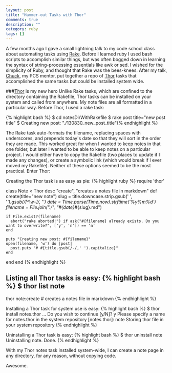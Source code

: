 ```yaml
---
layout: post
title: "Hammer-out Tasks with Thor"
comments: true
description: ""
category: ruby
tags: []
---
```


A few months ago I gave a small lightning talk to my code school class about automating tasks using [Rake](http://rake.rubyforge.org/). Before I learned ruby I used bash scripts to accomplish similar things, but was often bogged down in learning the syntax of string-processing essentials like awk or sed. I wished for the simplicity of Ruby, and thought that Rake was the bees-knees. After my talk, [Chuck](chuckvose.com), my PCS mentor, put together a repo of [Thor](http://whatisthor.com/) tasks that accomplished the same tasks but could be installed system wide.

###[Thor](http://whatisthor.com/) is my new hero
Unlike Rake tasks, which are confined to the directory containing the Rakefile, Thor tasks can be installed on your system and called from anywhere. My note files are all formatted in a particular way. Before Thor, I used a rake task:

{% highlight bash %}
$ cd notesDirWithRakefile
$ rake post title="new post title"
$ Creating new post: "./130830_new_post_title"{% endhighlight %}

The Rake task auto-formats the filename, replacing spaces with underscores, and prepends today's date so that they will sort in the order they are made. This worked great for when I wanted to keep notes in that one folder, but later I wanted to be able to keep notes on a particular project. I would either have to copy the Rakefile (two places to update if I made any changes), or create a symbolic link (which would break if I ever moved my Rakefile). Neither of these options seemed to be the most practical. Enter Thor:

Creating the Thor task is as easy as pie:
{% highlight ruby %}
require 'thor'

class Note < Thor
  desc "create", "creates a notes file in markdown"
  def create(title="new note")
    slug = title.downcase.strip.gsub(' ', '_').gsub(/[^\w-]/, '')
    date = Time.parse(Time.now).strftime('%y%m%d')
    filename = File.join("./", "#{date}_#{slug}.md")

    if File.exist?(filename)
      abort("rake aborted!") if ask("#{filename} already exists. Do you want to overwrite?", ['y', 'n']) == 'n'
    end

    puts "Creating new post: #{filename}"
    open(filename, 'w') do |post|
      post.puts "# #{title.gsub(/-/,' ').capitalize}"
    end
  end
end {% endhighlight %}

Listing all Thor tasks is easy:
{% highlight bash %}
$ thor list
note
----
thor note:create  # creates a notes file in markdown {% endhighlight %}

Installing a Thor task for system use is easy:
{% highlight bash %}
$ thor install notes.thor
...
Do you wish to continue [y/N]? y
Please specify a name for notes.thor in the system repository [notes.thor]: note
Storing thor file in your system repository {% endhighlight %}

Uninstalling a Thor task is easy:
{% highlight bash %}
$ thor uninstall note
Uninstalling note.
Done. {% endhighlight %}

With my Thor notes task installed system-wide, I can create a note page in any directory, for any reason, without copying code.

Awesome.